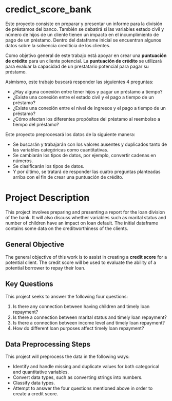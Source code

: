 # credict_score_bank
Este proyecto consiste en preparar y presentar un informe para la división de préstamos del banco. También se debatirá si las variables estado civil y número de hijos de un cliente tienen un impacto en el incumplimiento de pago de un préstamo. Dentro del dataframe inicial se encuentran algunos datos sobre la solvencia crediticia de los clientes.

Como objetivo general de este trabajo está apoyar en crear una **puntuación de crédito** para un cliente potencial. La **puntuación de crédito** se utilizará para evaluar la capacidad de un prestatario potencial para pagar su préstamo.

Asimismo, este trabajo buscará responder las siguientes 4 preguntas:
- ¿Hay alguna conexión entre tener hijos y pagar un préstamo a tiempo?
- ¿Existe una conexión entre el estado civil y el pago a tiempo de un préstamo?
- ¿Existe una conexión entre el nivel de ingresos y el pago a tiempo de un préstamo?
- ¿Cómo afectan los diferentes propósitos del préstamo al reembolso a tiempo del préstamo?

Este proyecto preprocesará los datos de la siguiente manera:
- Se buscarán y trabajarán con los valores ausentes y duplicados tanto de las variables categóricas como cuantitativas.
- Se cambiarán los tipos de datos, por ejemplo, convertir cadenas en números.
- Se clasificarán los tipos de datos.
- Y por último, se tratará de responder las cuatro preguntas planteadas arriba con el fin de crear una puntuación de crédito.



# Project Description
This project involves preparing and presenting a report for the loan division of the bank. It will also discuss whether variables such as marital status and number of children have an impact on loan default. The initial dataframe contains some data on the creditworthiness of the clients.

## General Objective
The general objective of this work is to assist in creating a **credit score** for a potential client. The credit score will be used to evaluate the ability of a potential borrower to repay their loan.

## Key Questions
This project seeks to answer the following four questions:
1. Is there any connection between having children and timely loan repayment?
2. Is there a connection between marital status and timely loan repayment?
3. Is there a connection between income level and timely loan repayment?
4. How do different loan purposes affect timely loan repayment?

## Data Preprocessing Steps
This project will preprocess the data in the following ways:
- Identify and handle missing and duplicate values for both categorical and quantitative variables.
- Convert data types, such as converting strings into numbers.
- Classify data types.
- Attempt to answer the four questions mentioned above in order to create a credit score.
